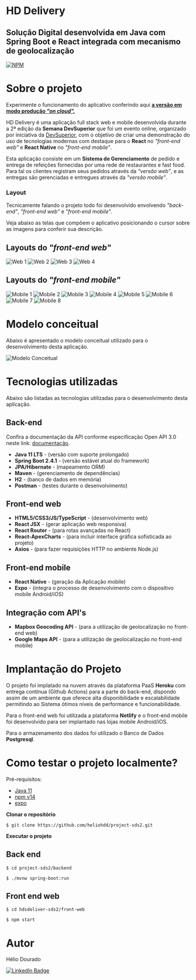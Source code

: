 # HD Delivery
## Solução Digital desenvolvida em Java com Spring Boot e React integrada com mecanismo de geolocalização

[![NPM](https://img.shields.io/npm/l/react)](https://github.com/heliohdd/hdsdeliver-sds2/blob/main/LICENSE) 
<!--[![Netlify Status](https://api.netlify.com/api/v1/badges/aec2d68f-8264-40f1-aaaf-499abfc5d7dd/deploy-status)](https://app.netlify.com/sites/heliodourado/deploys) -->

# Sobre o projeto
Experimente o funcionamento do aplicativo conferindo aqui [<strong>a versão em modo produção <i>"on cloud".</i> </strong>](https://heliodouradohdd.netlify.app/)

HD Delivery é uma aplicação full stack web e mobile desenvolvida durante a 2ª edição da **Semana DevSuperior** que foi um evento online, organizado por iniciativa da [DevSuperior](https://devsuperior.com "Site da DevSuperior"), com o objetivo de criar uma demonstração do uso de tecnologias modernas com destaque para o <strong>React</strong> no <i>"front-end web"</i> e <strong>React Native</strong> no <i>"front-end mobile"</i>.

Esta aplicação consiste em um <strong>Sistema de Gerenciamento</strong> de pedido e entrega de refeições fornecidas por uma rede de restaurantes e fast food. Para tal os clientes registram seus pedidos através da <i>"versão web"</i>, e as entregas são gerenciadas e entregues através da <i>"versão mobile"</i>.

### Layout

Tecnicamente falando o projeto todo foi desenvolvido envolvendo <i>"back-end"</i>, <i>"front-end web"</i> e <i>"front-end mobile"</i>.

Veja abaixo as telas que compõem o aplicativo posicionando o cursor sobre as imagens para conferir sua descrição.

## Layouts do <strong><i>"front-end web"</i></strong>

![Web 1](https://github.com/heliohdd/assets/blob/main/raw/main/sds2/web1.png "Tela inicial web")
![Web 2](https://github.com/heliohdd/assets/blob/main/raw/main/sds2/web2.png "Tela para selecionar os itens")
![Web 3](https://github.com/heliohdd/assets/blob/main/raw/main/sds2/web3.png "Tela para selecionar o local de entrega")
![Web 4](https://github.com/heliohdd/assets/blob/main/raw/main/sds2/web4.png "Confirmação do pedido")

## Layouts do <strong><i>"front-end mobile"</i></strong>

![Mobile 1](https://github.com/heliohdd/assets/blob/main/raw/main/sds2/mobile1.png "Tela inicial mobile")
![Mobile 2](https://github.com/heliohdd/assets/blob/main/raw/main/sds2/mobile2.png "Listagem dos pedidos a entregar")
![Mobile 3](https://github.com/heliohdd/assets/blob/main/raw/main/sds2/mobile3.png "Opções para o pedido selecionado")
![Mobile 4](https://github.com/heliohdd/assets/blob/main/raw/main/sds2/mobile5.png "Aplicativo GoogleMaps acionado automaticamente")
![Mobile 5](https://github.com/heliohdd/assets/blob/main/raw/main/sds2/mobile7.png "Local da entrega")
![Mobile 6](https://github.com/heliohdd/assets/blob/main/raw/main/sds2/mobile8.png "Registro de entrega realizada")
![Mobile 7](https://github.com/heliohdd/assets/blob/main/raw/main/sds2/mobile9.png "Consulta à listagem dos pedidos atualizada")
![Mobile 8](https://github.com/heliohdd/assets/blob/main/raw/main/sds2/mobile10.png "Repete se todo o ciclo de entrega do próximo pedido")

# Modelo conceitual

Abaixo é apresentado o modelo conceitual utilizado para o desenvolvimento desta aplicação.

![Modelo Conceitual](https://github.com/heliohdd/assets/blob/main/raw/main/sds2/modelo-conceitual.png)

# Tecnologias utilizadas

Abaixo são listadas as tecnologias utilizadas para o desenvolvimento desta aplicação.

## Back-end

 Confira a documentação da API conforme especificação Open API 3.0 neste link: 
 [documentação](https://app.swaggerhub.com/apis-docs/heliohdd/api-hd_delivery/1.0.0).

- <b>Java 11 LTS</b> - (versão com suporte prolongado)
- <b>Spring Boot 2.4.1</b> - (versão estável atual do framework)
- <b>JPA/Hibernate</b> - (mapeamento ORM)
- <b>Maven</b> - (gerenciamento de dependências)
- <b>H2</b> - (banco de dados em memória)
- <b>Postman</b> - (testes durante o desenvolvimento)
## Front-end web
- <b>HTML5/CSS3/JS/TypeScript</b> - (desenvolvimento web)
- <b>React JSX</b> - (gerar aplicação web responsiva)
- <b>React Router</b> - (para rotas avançadas no React)
- <b>React-ApexCharts</b> - (para incluir interface gráfica sofisticada ao projeto)
- <b>Axios</b> - (para fazer requisições HTTP no ambiente Node.js)
## Front-end mobile
- <b>React Native</b> - (geração da Aplicação mobile)
- <b>Expo</b> - (integra o processo de desenvolvimento com o dispositivo mobile Android/iOS)

## Integração com API's
- <b>Mapbox Geocoding API</b> - (para a utilização de geolocalização no front-end web)
- <b>Google Maps API</b> - (para a utilização de geolocalização no front-end mobile)

# Implantação do Projeto
O projeto foi implatado na nuvem através da plataforma PaaS <strong>Heroku</strong> com entrega contínua (Github Actions) para a parte do back-end, dispondo assim de um ambiente que oferece alta disponibilidade e escalabilidade permitindo ao Sistema ótimos níveis de performance e funcionabilidade.

Para o front-end web foi utilizada a plataforma <strong>Netlify</strong> e o front-end mobile foi desenvolvido para ser implantado nas lojas mobile Android/iOS.

Para o armazenamento dos dados foi utilizado o Banco de Dados <strong>Postgresql</strong>.

# Como testar o projeto localmente?

Pré-requisitos:
- [Java 11](https://www.oracle.com/br/java/technologies/javase-jdk11-downloads.html)
- [npm v14](https://nodejs.org/en)
- [expo](https://expo.io)

**Clonar o repositório**

```
$ git clone https://github.com/heliohdd/project-sds2.git
```

**Executar o projeto**

## Back end

```
$ cd project-sds2/backend

$ ./mvnw spring-boot:run
```


## Front end web

```
$ cd hdsdeliver-sds2/front-web

$ npm start
```
<!--
## Front end mobile

```
$ cd hdsdeliver-sds2/front-mobile

$ npm start
```
-->
# Autor
Hélio Dourado

[![LinkedIn Badge](https://img.shields.io/badge/-LinkedIn-blue?style=flat-square&logo=Linkedin&logoColor=white&link=https://www.linkedin.com/in/heliohdd/)](https://www.linkedin.com/in/heliohdd/)
